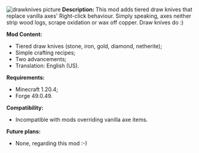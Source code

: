 ![drawknives picture](https://github.com/virtual-aerotech/drawknives_mod/assets/85564511/904480c3-cce8-41ae-9611-538544261045)
**Description:**
This mod adds tiered draw knives that replace vanilla axes' Right-click behaviour. Simply speaking, axes neither strip wood logs, scrape oxidation or wax off copper. Draw knives do :)

**Mod Content:**
- Tiered draw knives (stone, iron, gold, diamond, netherite);
- Simple crafting recipes;
- Two advancements;
- Translation: English (US).

**Requirements:**
- Minecraft 1.20.4;
- Forge 49.0.49.

**Compatibility:**
- Incompatible with mods overriding vanilla axe items.

**Future plans:**
- None, regarding this mod :-)
